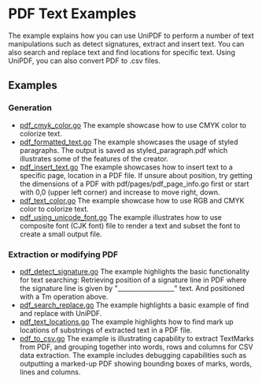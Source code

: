 # PDF Text Examples

The example explains how you can use UniPDF to perform a number of text manipulations such as detect signatures, extract and insert text. You can also search and replace text and find locations for specific text. Using UniPDF, you can also convert PDF to .csv files.

## Examples

### Generation
- [pdf_cmyk_color.go](pdf_cmyk_color.go) The example showcase how to use CMYK color to colorize text.
- [pdf_formatted_text.go](pdf_formatted_text.go) The example showcases the usage of styled paragraphs. The output is saved as styled_paragraph.pdf which illustrates some of the features of the creator.
- [pdf_insert_text.go](pdf_insert_text.go) The example showcases how to insert text to a specific page, location in a PDF file. If unsure about position, try getting the dimensions of a PDF with pdf/pages/pdf_page_info.go first or start with 0,0 (upper left corner) and increase to move right, down.
- [pdf_text_color.go](pdf_text_color.go) The example showcase how to use RGB and CMYK color to colorize text.
- [pdf_using_unicode_font.go](pdf_using_unicode_font.go) The example illustrates how to use composite font (CJK font) file to render a text and subset the font to create a small output file.

### Extraction or modifying PDF
- [pdf_detect_signature.go](pdf_detect_signature.go) The example highlights the basic functionality for text searching: Retrieving position of a signature line in PDF where the signature line is given by "__________________" text. And positioned with a Tm operation above.
- [pdf_search_replace.go](pdf_search_replace.go) The example highlights a basic example of find and replace with UniPDF.
- [pdf_text_locations.go](pdf_text_locations.go) The example highlights how to find mark up locations of substrings of extracted text in a PDF file.
- [pdf_to_csv.go](pdf_to_csv.go) The example is illustrating capability to extract TextMarks from PDF, and grouping together into words, rows and columns for CSV data extraction. The example includes debugging capabilities such as outputting a marked-up PDF showing bounding boxes of marks, words, lines and columns.

